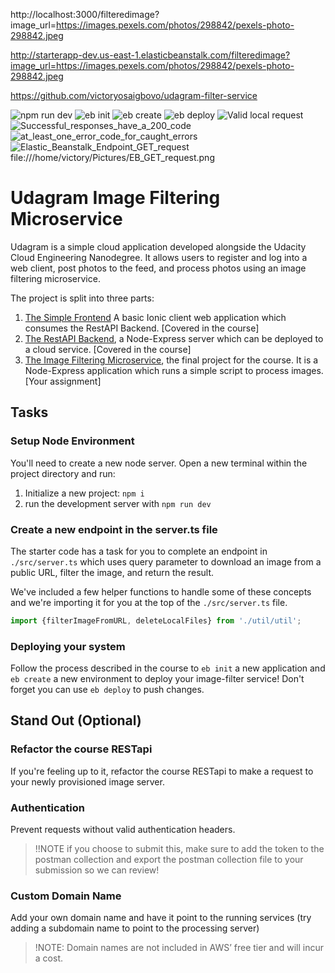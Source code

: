 http://localhost:3000/filteredimage?image_url=https://images.pexels.com/photos/298842/pexels-photo-298842.jpeg


http://starterapp-dev.us-east-1.elasticbeanstalk.com/filteredimage?image_url=https://images.pexels.com/photos/298842/pexels-photo-298842.jpeg


https://github.com/victoryosaigbovo/udagram-filter-service

![npm run dev](https://user-images.githubusercontent.com/106165464/173455732-d537fba6-9891-48c2-afce-e700c96a47c4.png)
![eb init](https://user-images.githubusercontent.com/106165464/173455806-7814aba0-dc4c-48c8-b7fb-804f47433c94.png)
![eb create](https://user-images.githubusercontent.com/106165464/173455836-59f8539e-150b-4fe0-b9ec-eca70735057d.png)
![eb deploy](https://user-images.githubusercontent.com/106165464/173455885-1155c1d2-16f3-4bd9-a58b-6d39aafb2486.png)
![Valid local request](https://user-images.githubusercontent.com/106165464/173455925-f1bba301-bf41-4157-8807-1d9065f71c7f.png)
![Successful_responses_have_a_200_code](https://user-images.githubusercontent.com/106165464/173455993-3bca6823-dbe4-4c3b-9a0b-a54e643b7059.png)
![at_least_one_error_code_for_caught_errors](https://user-images.githubusercontent.com/106165464/173456020-f570bd07-e023-4cfe-a08a-0b4bf0f29d30.png)
![Elastic_Beanstalk_Endpoint_GET_request](https://user-images.githubusercontent.com/106165464/173456044-b97818fd-8eea-4b25-b83b-36da9bff512c.png)
 file:///home/victory/Pictures/EB_GET_request.png




# Udagram Image Filtering Microservice

Udagram is a simple cloud application developed alongside the Udacity Cloud Engineering Nanodegree. It allows users to register and log into a web client, post photos to the feed, and process photos using an image filtering microservice.

The project is split into three parts:
1. [The Simple Frontend](https://github.com/udacity/cloud-developer/tree/master/course-02/exercises/udacity-c2-frontend)
A basic Ionic client web application which consumes the RestAPI Backend. [Covered in the course]
2. [The RestAPI Backend](https://github.com/udacity/cloud-developer/tree/master/course-02/exercises/udacity-c2-restapi), a Node-Express server which can be deployed to a cloud service. [Covered in the course]
3. [The Image Filtering Microservice](https://github.com/udacity/cloud-developer/tree/master/course-02/project/image-filter-starter-code), the final project for the course. It is a Node-Express application which runs a simple script to process images. [Your assignment]

## Tasks

### Setup Node Environment

You'll need to create a new node server. Open a new terminal within the project directory and run:

1. Initialize a new project: `npm i`
2. run the development server with `npm run dev`

### Create a new endpoint in the server.ts file

The starter code has a task for you to complete an endpoint in `./src/server.ts` which uses query parameter to download an image from a public URL, filter the image, and return the result.

We've included a few helper functions to handle some of these concepts and we're importing it for you at the top of the `./src/server.ts`  file.

```typescript
import {filterImageFromURL, deleteLocalFiles} from './util/util';
```

### Deploying your system

Follow the process described in the course to `eb init` a new application and `eb create` a new environment to deploy your image-filter service! Don't forget you can use `eb deploy` to push changes.

## Stand Out (Optional)

### Refactor the course RESTapi

If you're feeling up to it, refactor the course RESTapi to make a request to your newly provisioned image server.

### Authentication

Prevent requests without valid authentication headers.
> !!NOTE if you choose to submit this, make sure to add the token to the postman collection and export the postman collection file to your submission so we can review!

### Custom Domain Name

Add your own domain name and have it point to the running services (try adding a subdomain name to point to the processing server)
> !NOTE: Domain names are not included in AWS’ free tier and will incur a cost.

